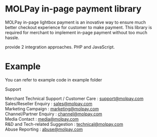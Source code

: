 # MOLPay in-page payment library

MOLPay in-page lightbox payment is an inovative way to ensure much better checkout experience for customer to make payment.
This library is required for merchant to implement in-page payment without too much hassle.

 provide 2 integration approaches. PHP and JavaScript.
 
 # Example

You can refer to example code in example folder

Support

Merchant Technical Support / Customer Care : support@molpay.com <br>
Sales/Reseller Enquiry : sales@molpay.com <br>
Marketing Campaign : marketing@molpay.com <br>
Channel/Partner Enquiry : channel@molpay.com <br>
Media Contact : media@molpay.com <br>
R&D and Tech-related Suggestion : technical@molpay.com <br>
Abuse Reporting : abuse@molpay.com <br>
